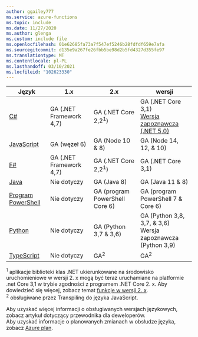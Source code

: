 ```yaml
---
author: ggailey777
ms.service: azure-functions
ms.topic: include
ms.date: 11/27/2020
ms.author: glenga
ms.custom: include file
ms.openlocfilehash: 01e62685fa73a7f547ef5246b28fdfdf659e7afa
ms.sourcegitcommit: d135e9a267fe26fbb5be98d2b5fd4327d355fe97
ms.translationtype: MT
ms.contentlocale: pl-PL
ms.lasthandoff: 03/10/2021
ms.locfileid: "102623330"
---
```

|Język                                 |1.x         |2.x| wersji |
|-----------------------------------------|------------|---| --- |
|[C#](../articles/azure-functions/functions-reference-csharp.md)|GA (.NET Framework 4,7)|GA (.NET Core 2,2<sup>1</sup>)| GA (.NET Core 3,1)<br/>[Wersja zapoznawcza (.NET 5,0)](../articles/azure-functions/dotnet-isolated-process-guide.md) |
|[JavaScript](../articles/azure-functions/functions-reference-node.md#node-version)|GA (węzeł 6)|GA (Node 10 & 8)| GA (Node 14, 12, & 10) |
|[F#](../articles/azure-functions/functions-reference-fsharp.md)|GA (.NET Framework 4,7)|GA (.NET Core 2,2<sup>1</sup>)| GA (.NET Core 3,1) |
|[Java](../articles/azure-functions/functions-reference-java.md)|Nie dotyczy|GA (Java 8)| GA (Java 11 & 8)|
|[Program PowerShell](../articles/azure-functions/functions-reference-powershell.md) |Nie dotyczy|GA (program PowerShell Core 6)| GA (program PowerShell 7 & Core 6)|
|[Python](../articles/azure-functions/functions-reference-python.md#python-version)|Nie dotyczy|GA (Python 3,7 & 3,6)| GA (Python 3,8, 3,7, & 3,6) <br/> Wersja zapoznawcza (Python 3,9)|
|[TypeScript](../articles/azure-functions/functions-reference-node.md#typescript) |Nie dotyczy|GA<sup>2</sup>| GA<sup>2</sup> |


<sup>1</sup> aplikacje biblioteki klas .NET ukierunkowane na środowisko uruchomieniowe w wersji 2. x mogą być teraz uruchamiane na platformie .net Core 3,1 w trybie zgodności z programem .NET Core 2. x. Aby dowiedzieć się więcej, zobacz temat [funkcje w wersji 2. x](../articles/azure-functions/functions-dotnet-class-library.md#functions-v2x-considerations).  
<sup>2</sup> obsługiwane przez Transpiling do języka JavaScript.

Aby uzyskać więcej informacji o obsługiwanych wersjach językowych, zobacz artykuł dotyczący przewodnika dla deweloperów.   
Aby uzyskać informacje o planowanych zmianach w obsłudze języka, zobacz [Azure plan](https://azure.microsoft.com/roadmap/?tag=functions).
